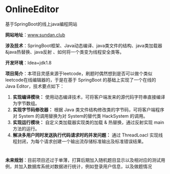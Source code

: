 # OnlineEditor
基于SpringBoot的线上java编程网站

**网站地址**：www.sundan.club

**涉及技术**：SpringBoot框架、Java动态编译、java类文件的结构、java类加载器&java热替换、java反射	、如何将一个类变为线程安全类等。

**开发环境**：Idea+jdk1.8

**项目简介**：本项目灵感来源于leetcode，刷题时偶然想到是否可以做个类似leetcode在线编辑器的，于是在基于 SpringBoot 的基础上实现了一个在线的 Java Editor，技术要点如下：

1. **实现编译模块：** 使用动态编译技术，可将客户端发来的源代码字符串直接编译为字节数组。
2. **实现字节码修改器：** 根据 Java 类文件结构修改类的字节码，可将客户端程序对 System 的调用替换为对 System的替代类 HackSystem 的调用。
3. **实现运行模块：** 自定义类加载器实现类的加载 & 热替换，通过反射实现 main 方法的运行。
4. **解决多用户同时发送执行代码请求时的并发问题：** 通过 ThreadLoacl 实现线程封闭，为每个请求创建一个输出流存储标准输出及标准错误结果。

#
**未来规划**：目前项目还过于单薄，打算后期加入随机题目显示以及相对应的测试用例，并加入数据库系统对数据进行统计，例如登录用户信息，以及做题情况
